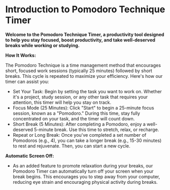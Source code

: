 # Introduction to Pomodoro Technique Timer

**Welcome to the Pomodoro Technique Timer, a productivity tool designed to help you stay focused, boost productivity, and take well-deserved breaks while working or studying.**

**How It Works:**

The Pomodoro Technique is a time management method that encourages short, focused work sessions (typically 25 minutes) followed by short breaks. This cycle is repeated to maximize your efficiency. Here's how our timer can assist you:
 - Set Your Task: Begin by setting the task you want to work on. Whether it's a project, study session, or any other task that requires your attention, this timer will help you stay on track.
 - Focus Mode (25 Minutes): Click "Start" to begin a 25-minute focus session, known as a "Pomodoro." During this time, stay fully concentrated on your task, and the timer will count down.
 - Short Break (5 Minutes): After completing a Pomodoro, enjoy a well-deserved 5-minute break. Use this time to stretch, relax, or recharge.
 - Repeat or Long Break: Once you've completed a set number of Pomodoros (e.g., 4), you can take a longer break (e.g., 15-30 minutes) to rest and rejuvenate. Then, you can start a new cycle.

**Automatic Screen Off:**
 - As an added feature to promote relaxation during your breaks, our Pomodoro Timer can automatically turn off your screen when your break begins. This encourages you to step away from your computer, reducing eye strain and encouraging physical activity during breaks.
